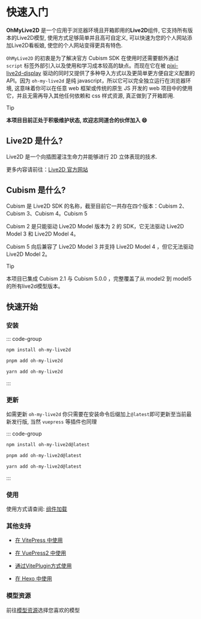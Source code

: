 # 快速入门

**OhMyLive2D** 是一个应用于浏览器环境且开箱即用的**Live2D**组件, 它支持所有版本的Live2D模型, 使用方式足够简单并且高可自定义, 可以快速为您的个人网站添加Live2D看板娘, 使您的个人网站变得更具有特色.

`OhMyLive2D` 的初衷是为了解决官方 Cubism SDK 在使用时还需要额外通过 `script` 标签外部引入以及使用和学习成本较高的缺点。而现在它在被 [pixi-live2d-display](https://github.com/guansss/pixi-live2d-display) 驱动的同时又提供了多种导入方式以及更简单更方便自定义配置的 API。因为 `oh-my-live2d` 是纯 javascript，所以它可以完全独立运行在浏览器环境, 这意味着你可以在任意 web 框架或传统的原生 JS 开发的 web 项目中的使用它，并且无需再导入其他任何依赖和 css 样式资源, 真正做到了开箱即用.

> [!TIP]  
> **本项目目前正处于积极维护状态, 欢迎志同道合的伙伴加入 😄**

## Live2D 是什么?

Live2D 是一个向插图灌注生命力并能够进行 2D 立体表现的技术.

更多内容请前往：[Live2D 官方网站](https://www.live2d.com/)

## Cubism 是什么?

Cubism 是 Live2D SDK 的名称，截至目前它一共存在四个版本：Cubism 2、Cubism 3、Cubism 4。Cubism 5

Cubism 2 是只能驱动 Live2D Model 版本为 2 的 SDK，它无法驱动 Live2D Model 3 和 Live2D Model 4。

Cubism 5 向后兼容了 Live2D Model 3 并支持 Live2D Model 4 ，但它无法驱动 Live2D Model 2。

> [!TIP]
> 本项目已集成 Cubism 2.1 与 Cubism 5.0.0 ，完整覆盖了从 model2 到 model5 的所有live2d模型版本。

## 快速开始

### 安装

::: code-group

```bash [npm]
npm install oh-my-live2d
```

```bash [pnpm]
pnpm add oh-my-live2d
```

```bash [yarn]
yarn add oh-my-live2d
```

:::

### 更新

如需更新 `oh-my-live2d` 你只需要在安装命令后缀加上`@latest`即可更新至当前最新发行版, 当然 `vuepress` 等插件也同理

::: code-group

```bash [npm]
npm install oh-my-live2d@latest
```

```bash [pnpm]
pnpm add oh-my-live2d@latest
```

```bash [yarn]
yarn add oh-my-live2d@latest
```

:::

### 使用

使用方式请查阅: [组件加载](../api/functions/loadOml2d.md)

### 其他支持

- [在 VitePress 中使用](./vitepress.md)

- [在 VuePress2 中使用](./vuepress.md)

- [通过VitePlugin方式使用](./vite.md)

- [在 Hexo 中使用](./hexo.md)

### 模型资源

前往[模型资源](./models.md)选择您喜欢的模型
